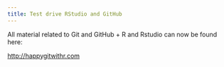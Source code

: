 ```yaml
---
title: Test drive RStudio and GitHub
---
```


All material related to Git and GitHub + R and Rstudio can now be found here:

<http://happygitwithr.com>
